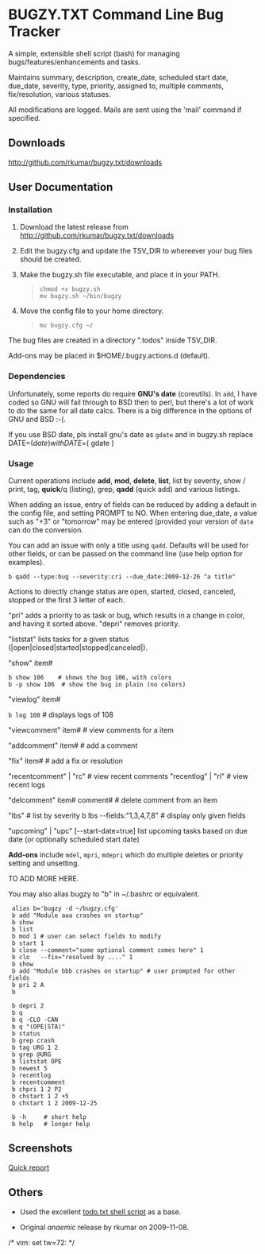 BUGZY.TXT Command Line Bug Tracker
==================================

A simple, extensible shell script (bash) for managing
bugs/features/enhancements and tasks.

Maintains summary, description, create_date, scheduled start date, due_date, severity, type,
priority, assigned to, multiple comments, fix/resolution, various statuses.

All modifications are logged.
Mails are sent using the 'mail' command if specified.

Downloads
---------

<http://github.com/rkumar/bugzy.txt/downloads>

User Documentation
------------------

### Installation

1. Download the latest release from <http://github.com/rkumar/bugzy.txt/downloads>

2. Edit the bugzy.cfg and update the TSV_DIR to whereever your bug files should be created.

3. Make the bugzy.sh file executable, and place it in your PATH.

    > `chmod +x bugzy.sh`  
    > `mv bugzy.sh ~/bin/bugzy`

4. Move the config file to your home directory.

    > `mv bugzy.cfg ~/`

The bug files are created in a directory ".todos" inside TSV_DIR.

Add-ons may be placed in $HOME/.bugzy.actions.d (default).

### Dependencies

Unfortunately, some reports do require **GNU's date** (coreutils). In `add`, I have
coded so GNU will fail through to BSD then to perl, but there's a lot
of work to do the same for all date calcs. There is a big difference in
the options of GNU and BSD :-(.

If you use BSD date, pls install gnu's date as `gdate` and in bugzy.sh replace 
    DATE=$( date )
with
    DATE=$( gdate )

### Usage

Current operations include **add**, **mod**, **delete**, **list**, list by severity,
show / print, tag, **quick**/q (listing), grep, **qadd** (quick add) and
various listings.

When adding an issue, entry of fields can be reduced by adding a default
in the config file, and setting PROMPT to NO. When entering due_date, a
value such as "+3" or "tomorrow" may be entered (provided your
version of `date` can do the conversion.

You can add an issue with only a title using  `qadd`. Defaults will be
used for other fields, or can be passed on the command line (use help
option for examples).
 
`b qadd --type:bug --severity:cri --due_date:2009-12-26 "a title"`

Actions to directly change status are open, started, closed, canceled,
stopped or the first 3 letter of each.


"pri" adds a priority to as task or bug, which results in a change in color, and having it 
sorted above. "depri" removes priority.

"liststat" lists tasks for a given status (|open|closed|started|stopped|canceled|).

"show" item#
  
    b show 106    # shows the bug 106, with colors 
    b -p show 106  # show the bug in plain (no colors)

"viewlog" item#

   `b log 108`  # displays logs of 108

"viewcomment" item#    # view comments for a item

"addcomment" item#    # add a comment

"fix" item#    # add a fix or resolution

"recentcomment" | "rc"  # view recent comments
"recentlog" | "rl"      # view recent logs

"delcomment" item# comment#            # delete comment from an item

"lbs"        # list by severity
        b lbs --fields:"1,3,4,7,8"   # display only given fields

"upcoming" | "upc"  [--start-date=true]
     list upcoming tasks based on due date (or optionally scheduled start date)

**Add-ons** include `mdel`, `mpri`, `mdepri` which do multiple deletes or
priority setting and unsetting.

TO ADD MORE HERE.

You may also alias bugzy to "b" in ~/.bashrc or equivalent.

     alias b='bugzy -d ~/bugzy.cfg'  
     b add "Module aaa crashes on startup"  
     b show
     b list  
     b mod 1 # user can select fields to modify 
     b start 1  
     b close --comment="some optional comment comes here" 1  
     b clo   --fix="resolved by ...." 1
     b show  
     b add "Module bbb crashes on startup" # user prompted for other fields 
     b pri 2 A  
     b  

     b depri 2  
     b q
     b q -CLO -CAN
     b q "(OPE|STA)"
     b status
     b grep crash
     b tag URG 1 2
     b grep @URG
     b liststat OPE
     b newest 5
     b recentlog
     b recentcomment
     b chpri 1 2 P2
     b chstart 1 2 +5
     b chstart 1 2 2009-12-25

     b -h     # short help
     b help   # longer help

 
Screenshots
-----------

[Quick report](http://i47.tinypic.com/6s4291.jpg)

Others
------

- Used the excellent [todo.txt shell script](http://github.com/ginatrapani/todo.txt-cli) as a base.

- Original *anaemic* release by rkumar on 2009-11-08.

/* vim: set tw=72: */
